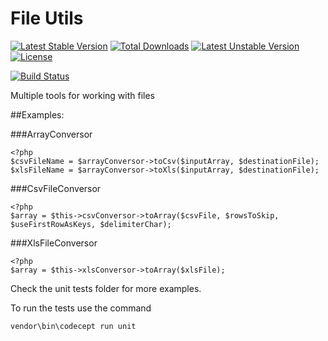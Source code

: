 File Utils
=============
[![Latest Stable Version](https://poser.pugx.org/reynholm/file-utils/v/stable.svg)](https://packagist.org/packages/reynholm/file-utils) [![Total Downloads](https://poser.pugx.org/reynholm/file-utils/downloads.svg)](https://packagist.org/packages/reynholm/file-utils) [![Latest Unstable Version](https://poser.pugx.org/reynholm/file-utils/v/unstable.svg)](https://packagist.org/packages/reynholm/file-utils) [![License](https://poser.pugx.org/reynholm/file-utils/license.svg)](https://packagist.org/packages/reynholm/file-utils)

[![Build Status](https://travis-ci.org/reynholm-industries/FileUtils.svg?branch=master)](https://travis-ci.org/reynholm-industries/FileUtils)

Multiple tools for working with files

##Examples:

###ArrayConversor
```php5
<?php
$csvFileName = $arrayConversor->toCsv($inputArray, $destinationFile);
$xlsFileName = $arrayConversor->toXls($inputArray, $destinationFile);
```

###CsvFileConversor
```php5
<?php
$array = $this->csvConversor->toArray($csvFile, $rowsToSkip, $useFirstRowAsKeys, $delimiterChar);
```


###XlsFileConversor
```php5
<?php
$array = $this->xlsConversor->toArray($xlsFile);
```

Check the unit tests folder for more examples.

To run the tests use the command
```shell
vendor\bin\codecept run unit
```
